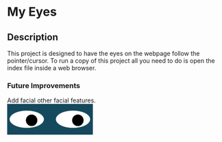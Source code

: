 # My Eyes
## Description
This project is designed to have the eyes on the webpage follow the pointer/cursor.
To run a copy of this project all you need to do is open the index file inside a web browser.
### Future Improvements
Add facial other facial features.<br>
<img src="eyes.jpg" width=200px>